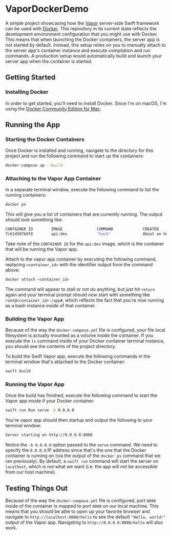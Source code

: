 # VaporDockerDemo

A simple project showcasing how the [Vapor](https://vapor.codes) server-side Swift framework can be used with [Docker](https://www.docker.com/). This repository in its current state reflects the development environment configuration that you might use with Docker. This means that when launching the Docker containers, the server app is not started by default. Instead, this setup relies on you to manually attach to the server app's container instance and execute compilation and run commands. A production setup would automatically build and launch your server app when the container is started.

## Getting Started

### Installing Docker

In order to get started, you'll need to install Docker. Since I'm on macOS, I'm using the [Docker Community Edition for Mac](https://store.docker.com/editions/community/docker-ce-desktop-mac).

## Running the App

### Starting the Docker Containers

Once Docker is installed and running, navigate to the directory for this project and run the following command to start up the containers:

```bash
docker-compose up --build
```

### Attaching to the Vapor App Container

In a separate terminal window, execute the following command to list the running containers:

```bash
docker ps
```

This will give you a list of containers that are currently running. The output should look something like:

```bash
CONTAINER ID        IMAGE               COMMAND             CREATED             STATUS              PORTS                    NAMES
7c61d587b9f8        api:dev             "bash"              About an hour ago   Up About an hour    0.0.0.0:8080->8080/tcp   vapordockerdemo_api_1
```

Take note of the `CONTAINER ID` for the `api:dev` image, which is the contianer that will be running the Vapor app.

Attach to the vapor app container by executing the following command, replacing `<container_id>` with the identifier output from the command above:

```bash
docker attach <container_id>
```

The command will appear to stall or not do anything, but just hit `return` again and your terminal prompt should now start with something like `root@<container_id>:/app#`, which reflects the fact that you're now running as a bash instance inside of that container.

### Building the Vapor App

Because of the way the `docker-compose.yml` file is configured, your file local filesystem is actually mounted as a volume inside the container. If you execute the `ls` command inside of your Docker container terminal instance, you should see the contents of the project directory.

To build the Swift Vapor app, execute the following commands in the terminal window that's attached to the Docker container:

```bash
swift build
```

### Running the Vapor App

Once the build has finished, execute the following command to start the Vapor app inside if your Docker container:

```bash
swift run Run serve -b 0.0.0.0
```

You're vapor app should then startup and output the following to your terminal window:

```bash
Server starting on http://0.0.0.0:8080
```

Notice the `-b 0.0.0.0` option passed to the `serve` command. We need to specify the `0.0.0.0` IP address since that's the one that the Docker container is running on (via the output of the `docker ps` command that we ran previously). By default, a `swift run` command will start the server on `localhost`, which is not what we want (i.e. the app will not be accessible from our host machine).

## Testing Things Out

Because of the way the `docker-compose.yml` file is configured, port `8080` inside of the container is mapped to port `8080` on our local machine. This means that you should be able to open up your favorite browser and navigate to `http://localhost:8080/hello` to see the default `"Hello, world!"` output of the Vapor app. Navigating to `http://0.0.0.0:8080/hello` will also work.
